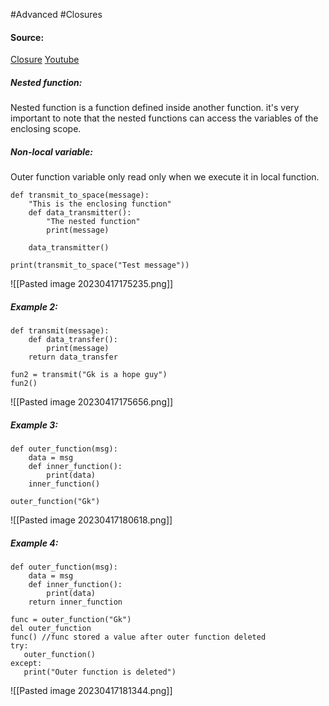 #Advanced #Closures

#### Source:
[Closure](https://www.learnpython.org/en/Closures)
[Youtube](https://www.youtube.com/watch?v=1ZN90qk80l0)

##### Nested function:
 Nested function is a function defined inside another function. it's very important to note that the nested functions can access the variables of the enclosing scope.

##### Non-local variable:
  Outer function variable only read only when we execute it in local function.

```
def transmit_to_space(message):
    "This is the enclosing function"
    def data_transmitter():
        "The nested function"
        print(message)

    data_transmitter()

print(transmit_to_space("Test message"))
```

![[Pasted image 20230417175235.png]]

##### Example 2:
```
def transmit(message):
    def data_transfer():
        print(message)
    return data_transfer

fun2 = transmit("Gk is a hope guy")
fun2()
```

![[Pasted image 20230417175656.png]]


##### Example 3:
```
def outer_function(msg):
    data = msg
    def inner_function():
        print(data)
    inner_function()

outer_function("Gk")
```

![[Pasted image 20230417180618.png]]

##### Example 4:
```
def outer_function(msg):
    data = msg
    def inner_function():
        print(data)
    return inner_function

func = outer_function("Gk")
del outer_function
func() //func stored a value after outer function deleted
try:
   outer_function()
except:
   print("Outer function is deleted")

```
![[Pasted image 20230417181344.png]]

